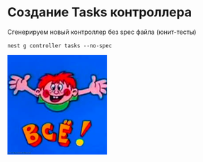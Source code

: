 # Создание Tasks контроллера

Сгенерируем новый контроллер без spec файла (юнит-тесты)
```shell
nest g controller tasks --no-spec
```

![1. Всё](./img/1.%20It's%20all.png)
